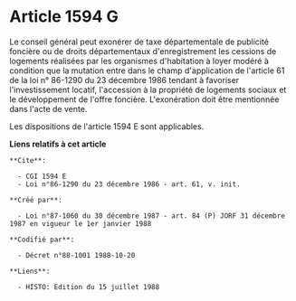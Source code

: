 # Article 1594 G

Le conseil général peut exonérer de taxe départementale de publicité foncière ou de droits départementaux d'enregistrement
les cessions de logements réalisées par les organismes d'habitation à loyer modéré à condition que la mutation entre dans le
champ d'application de l'article 61 de la loi n° 86-1290 du 23 décembre 1986 tendant à favoriser l'investissement locatif,
l'accession à la propriété de logements sociaux et le développement de l'offre foncière. L'exonération doit être mentionnée
dans l'acte de vente.

Les dispositions de l'article 1594 E sont applicables.

**Liens relatifs à cet article**

	**Cite**:

	  - CGI 1594 E
	  - Loi n°86-1290 du 23 décembre 1986 - art. 61, v. init.

	**Créé par**:

	  - Loi n°87-1060 du 30 décembre 1987 - art. 84 (P) JORF 31 décembre 1987 en vigueur le 1er janvier 1988

	**Codifié par**:

	  - Décret n°88-1001 1988-10-20

	**Liens**:

	  - HISTO: Edition du 15 juillet 1988

